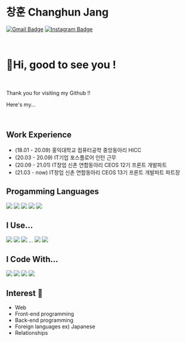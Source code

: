 # 창훈 Changhun Jang


[![Gmail Badge](https://img.shields.io/badge/Gmail-d14836?style=flat-square&logo=Gmail&logoColor=white&link=mailto:wkdckdgns1017@gmail.com)](mailto:wkdckdgns1017@gmail.com)
[![Instagram Badge](https://img.shields.io/badge/-Instagram-dd2a7b?style=flat-square&logo=instagram&logoColor=white&link=https://www.instagram.com/changhun1017/)](https://www.instagram.com/changhun1017/) 

<br>

# 👋Hi, good to see you !
<br>

<p>Thank you for visiting my Github !!</p>
<p>Here's my...</p>
<br>

## Work Experience
- (18.01 - 20.09) 홍익대학교 컴퓨터공학 중앙동아리 HICC
- (20.03 - 20.09) IT기업 포스플로어 인턴 근무
- (20.09 - 21.01) IT창업 신촌 연합동아리 CEOS 12기 프론트 개발파트
- (21.03 - now) IT창업 신촌 연합동아리 CEOS 13기 프론트 개발파트 파트장

## Progamming Languages
<p>
    <img src="https://img.shields.io/badge/HTML-20232A?style=flat-square&logo=html5&logoColor=d35d6e" />
    <img src="https://img.shields.io/badge/CSS-20232A?style=flat-square&logo=css3&logoColor=efb08c" />
    <img src="https://img.shields.io/badge/JavaScript-20232A?style=flat-square&logo=javascript&logoColor=ffd369" />
    <img src="https://img.shields.io/badge/C-20232A?style=flat-square&logo=c&logoColor=A8B9CC" />
    <img src="https://img.shields.io/badge/C++-20232A?style=flat-square&logo=c%2B%2B&logoColor=00599C" />
</p>

## I Use...
<p>
    <img src="https://img.shields.io/badge/Node.js-20232A?style=flat-square&logo=node.js&logoColor=59886b" />
    <img src="https://img.shields.io/badge/npm-20232A?style=flat-square&logo=npm&logoColor=red" />
    <img src="https://img.shields.io/badge/React-20232A?style=flat-square&logo=react&logoColor=61DAFB" /> ...   
    <img src="https://img.shields.io/badge/Vue-20232A?style=flat-square&logo=vue.js&logoColor=5aa469" />
    <img src="https://img.shields.io/badge/Django-20232A?style=flat-square&logo=django&logoColor=white" />

</p>

## I Code With...
<p>
    <img src="https://img.shields.io/badge/Visual%20Studio%20Code-20232A?style=flat-square&logo=visual%20studio%20code&logoColor=3797a4" />
    <img src="https://img.shields.io/badge/Atom-20232A?style=flat-square&logo=atom&logoColor=8db596" />
    <img src="https://img.shields.io/badge/WebStorm-20232A?style=flat-square&logo=webstorm&logoColor=white" />
    <img src="https://img.shields.io/badge/PyCharm-20232A?style=flat-square&logo=pycharm&logoColor=white" />
</p>


## Interest 👀
- Web
- Front-end programming
- Back-end programming
- Foreign languages    ex) Japanese
- Relationships








<!--
### Hi there 👋


**Hooniya-nolja/Hooniya-nolja** is a ✨ _special_ ✨ repository because its `README.md` (this file) appears on your GitHub profile.

Here are some ideas to get you started:

- 🔭 I’m currently working on ...
- 🌱 I’m currently learning ...
- 👯 I’m looking to collaborate on ...
- 🤔 I’m looking for help with ...
- 💬 Ask me about ...
- 📫 How to reach me: ...
- 😄 Pronouns: ...
- ⚡ Fun fact: ...
-->
